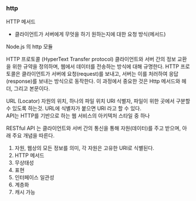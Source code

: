 ### http

HTTP 메서드

- 클라이언트가 서버에게 무엇을 하기 원하는지에 대한 요청 방식(메서드)

Node.js 의 http 모듈

HTTP 프로토콜 (HyperText Transfer protocol)
클라이언트와 서버 간의 정보 교환을 위한 규약을 정의하며, 웹에서 데이터를 전송하는 방식에 대해 규명한다.
HTTP 프로토콜은 클라이언트가 서버에 요청(request)를 보내고, 서버는 이를 처러하여 응답(response)를 보내는 방식으로 동작한다. 이 과정에서 중요한 것은 Http 메서드와 헤더, 그리고 본문이다.

URL (Locator) 자원의 위치, 하나의 파일 위치
URI 식별자, 파일이 위한 곳에서 구분할 수 있도록 하는것. URL에 식별자가 붙으면 URI 라고 할 수 있다.
<br>
API는 HTTP를 기반으로 하는 웹 서비스의 아키텍처 스타일 중 하나

RESTful API 는 클라이언트와 서버 간의 통신을 통해 자원(데이터)를 주고 받으며, 아래 주요 개념을 따른다.

1. 자원, 웹상의 모든 정보를 의미, 각 자원은 고유한 URI로 식별된다.
2. HTTP 메서드
3. 무상태성
4. 표현
5. 인터페이스 일관성
6. 계층화
7. 캐시 가능
